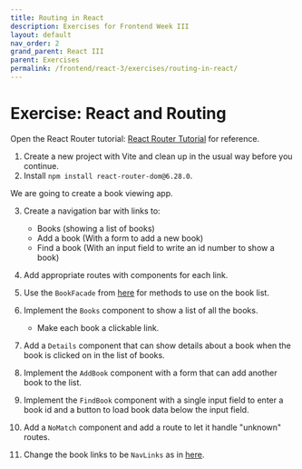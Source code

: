 ```yaml
---
title: Routing in React
description: Exercises for Frontend Week III
layout: default
nav_order: 2
grand_parent: React III
parent: Exercises
permalink: /frontend/react-3/exercises/routing-in-react/
---
```


# Exercise: React and Routing

Open the React Router tutorial: [React Router Tutorial](https://reactrouter.com/6.28.0/start/tutorial) for reference.

1. Create a new project with Vite and clean up in the usual way before you continue.
2. Install `npm install react-router-dom@6.28.0`.

We are going to create a book viewing app.

3. Create a navigation bar with links to:
   - Books (showing a list of books)
   - Add a book (With a form to add a new book)
   - Find a book (With an input field to write an id number to show a book)

4. Add appropriate routes with components for each link.
5. Use the `BookFacade` from [here](https://github.com/dat3startcode/router-start-code#2-create-a-new-file-bookfacadejs-and-add-the-following-content-to-the-file) for methods to use on the book list.
6. Implement the `Books` component to show a list of all the books.
   - Make each book a clickable link.
7. Add a `Details` component that can show details about a book when the book is clicked on in the list of books.
8. Implement the `AddBook` component with a form that can add another book to the list.
9. Implement the `FindBook` component with a single input field to enter a book id and a button to load book data below the input field.
10. Add a `NoMatch` component and add a route to let it handle "unknown" routes.
11. Change the book links to be `NavLinks` as in [here](https://reactrouter.com/en/6.20.1/components/nav-link).
